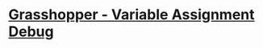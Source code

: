 # [Grasshopper - Variable Assignment Debug](https://www.codewars.com/kata/grasshopper-variable-assignment-debug/)
